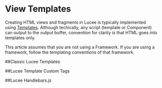 # View Templates
Creating HTML views and fragments in Lucee is typically implemented using [Templates](https://rorylaitila.gitbooks.io/lucee/content/templates.html). Although techically, any script (template or Component) can output to the output buffer, convention for clarity is that HTML goes into templates only.

This article assumes that you are not using a Framework. If you are using a framework, follow the templating conventions of that framework.

##Classic Lucee Templates

##Lucee Template Custom Tags

##Lucee Handlebars.js